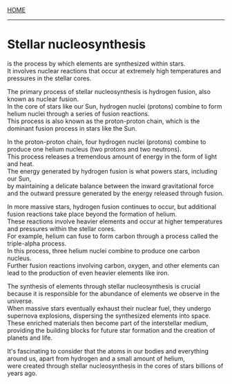 [HOME](/README.md)

------------------

# Stellar nucleosynthesis   
  is the process by which elements are synthesized within stars.     
   It involves nuclear reactions that occur at extremely high temperatures and pressures in the stellar cores.     
  
   The primary process of stellar nucleosynthesis is hydrogen fusion, also known as nuclear fusion.     
    In the core of stars like our Sun, hydrogen nuclei (protons) combine to form helium nuclei through a series of fusion reactions.      
     This process is also known as the proton-proton chain, which is the dominant fusion process in stars like the Sun.      

   In the proton-proton chain, four hydrogen nuclei (protons) combine to produce one helium nucleus (two protons and two neutrons).      
    This process releases a tremendous amount of energy in the form of light and heat.     
     The energy generated by hydrogen fusion is what powers stars, including our Sun,      
       by maintaining a delicate balance between the inward gravitational force and the outward pressure generated by the energy released through fusion.    
  
   In more massive stars, hydrogen fusion continues to occur, but additional fusion reactions take place beyond the formation of helium.      
    These reactions involve heavier elements and occur at higher temperatures and pressures within the stellar cores.    
     For example, helium can fuse to form carbon through a process called the triple-alpha process.    
      In this process, three helium nuclei combine to produce one carbon nucleus.     
       Further fusion reactions involving carbon, oxygen, and other elements can lead to the production of even heavier elements like iron.     

   The synthesis of elements through stellar nucleosynthesis is crucial because it is responsible for the abundance of elements we observe in the universe.    
    When massive stars eventually exhaust their nuclear fuel, they undergo supernova explosions, dispersing the synthesized elements into space.      
     These enriched materials then become part of the interstellar medium,    
      providing the building blocks for future star formation and the creation of planets and life.     

   It's fascinating to consider that the atoms in our bodies and everything around us, apart from hydrogen and a small amount of helium,    
    were created through stellar nucleosynthesis in the cores of stars billions of years ago.     

